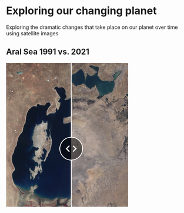 # Exploring our changing planet

Exploring the dramatic changes that take place on our planet over time using satellite images

## Aral Sea 1991 vs. 2021

![Aral Sea](aral_sea.png 'Aral Sea')
